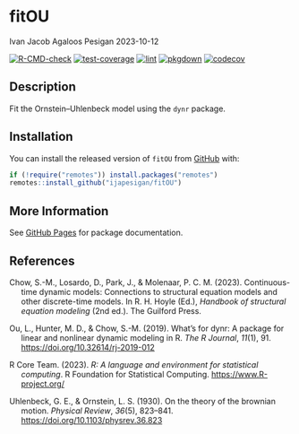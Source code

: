 fitOU
================
Ivan Jacob Agaloos Pesigan
2023-10-12

<!-- README.md is generated from .setup/readme/README.Rmd. Please edit that file -->
<!-- badges: start -->

[![R-CMD-check](https://github.com/ijapesigan/fitOU/workflows/R-CMD-check/badge.svg)](https://github.com/ijapesigan/fitOU/actions)
[![test-coverage](https://github.com/ijapesigan/fitOU/actions/workflows/test-coverage.yml/badge.svg)](https://github.com/ijapesigan/fitOU/actions/workflows/test-coverage.yml)
[![lint](https://github.com/ijapesigan/fitOU/actions/workflows/lint.yml/badge.svg)](https://github.com/ijapesigan/fitOU/actions/workflows/lint.yml)
[![pkgdown](https://github.com/ijapesigan/fitOU/actions/workflows/pkgdown-gh-pages.yml/badge.svg)](https://github.com/ijapesigan/fitOU/actions/workflows/pkgdown-gh-pages.yml)
[![codecov](https://codecov.io/gh/ijapesigan/fitOU/branch/main/graph/badge.svg)](https://codecov.io/gh/ijapesigan/fitOU)
<!-- badges: end -->

## Description

Fit the Ornstein–Uhlenbeck model using the `dynr` package.

## Installation

You can install the released version of `fitOU` from
[GitHub](https://github.com/ijapesigan/fitOU) with:

``` r
if (!require("remotes")) install.packages("remotes")
remotes::install_github("ijapesigan/fitOU")
```

## More Information

See [GitHub Pages](https://ijapesigan.github.io/fitOU) for package
documentation.

## References

<div id="refs" class="references csl-bib-body hanging-indent"
line-spacing="2">

<div id="ref-Chow-Losardo-Park-etal-2023" class="csl-entry">

Chow, S.-M., Losardo, D., Park, J., & Molenaar, P. C. M. (2023).
Continuous-time dynamic models: Connections to structural equation
models and other discrete-time models. In R. H. Hoyle (Ed.), *Handbook
of structural equation modeling* (2nd ed.). The Guilford Press.

</div>

<div id="ref-Ou-Hunter-Chow-2019" class="csl-entry">

Ou, L., Hunter, M. D., & Chow, S.-M. (2019). What’s for
<span class="nocase">dynr</span>: A package for linear and nonlinear
dynamic modeling in R. *The R Journal*, *11*(1), 91.
<https://doi.org/10.32614/rj-2019-012>

</div>

<div id="ref-RCoreTeam-2023" class="csl-entry">

R Core Team. (2023). *R: A language and environment for statistical
computing*. R Foundation for Statistical Computing.
<https://www.R-project.org/>

</div>

<div id="ref-Uhlenbeck-Ornstein-1930" class="csl-entry">

Uhlenbeck, G. E., & Ornstein, L. S. (1930). On the theory of the
brownian motion. *Physical Review*, *36*(5), 823–841.
<https://doi.org/10.1103/physrev.36.823>

</div>

</div>
